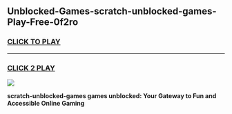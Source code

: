 
## Unblocked-Games-scratch-unblocked-games-Play-Free-0f2ro
<h3>
<a href="https://premium76.site?title=scratch-unblocked-games&ref=18A">CLICK TO PLAY</a></h3>
<hr>

<h3>
<a href="https://premium76.site?title=scratch-unblocked-games&ref=18A">CLICK 2 PLAY</a>
  
</h3>

<a href="https://premium76.site?title=scratch-unblocked-games&ref=18A"><img src="https://clearcache.store/games.png"></a>


**scratch-unblocked-games games unblocked: Your Gateway to Fun and Accessible Online Gaming**
